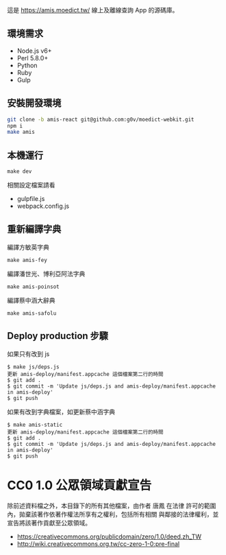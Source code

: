 這是 <https://amis.moedict.tw/> 線上及離線查詢 App 的源碼庫。

## 環境需求

* Node.js v6+
* Perl 5.8.0+
* Python
* Ruby
* Gulp

## 安裝開發環境

```sh
git clone -b amis-react git@github.com:g0v/moedict-webkit.git
npm i
make amis
```

## 本機運行

```
make dev
```

相關設定檔案請看

* gulpfile.js
* webpack.config.js

## 重新編譯字典

編譯方敏英字典

```
make amis-fey
```

編譯潘世光、博利亞阿法字典

```
make amis-poinsot
```

編譯蔡中涵大辭典

```
make amis-safolu
```

## Deploy production 步驟

如果只有改到 js

```
$ make js/deps.js
更新 amis-deploy/manifest.appcache 這個檔案第二行的時間
$ git add .
$ git commit -m 'Update js/deps.js and amis-deploy/manifest.appcache in amis-deploy'
$ git push
```

如果有改到字典檔案，如更新蔡中涵字典

```
$ make amis-static
更新 amis-deploy/manifest.appcache 這個檔案第二行的時間
$ git add .
$ git commit -m 'Update js/deps.js and amis-deploy/manifest.appcache in amis-deploy'
$ git push
```

# CC0 1.0 公眾領域貢獻宣告

除前述資料檔之外，本目錄下的所有其他檔案，由作者 唐鳳 在法律
許可的範圍內，拋棄該著作依著作權法所享有之權利，包括所有相關
與鄰接的法律權利，並宣告將該著作貢獻至公眾領域。

* <https://creativecommons.org/publicdomain/zero/1.0/deed.zh_TW>
* <http://wiki.creativecommons.org.tw/cc-zero-1-0:pre-final>
